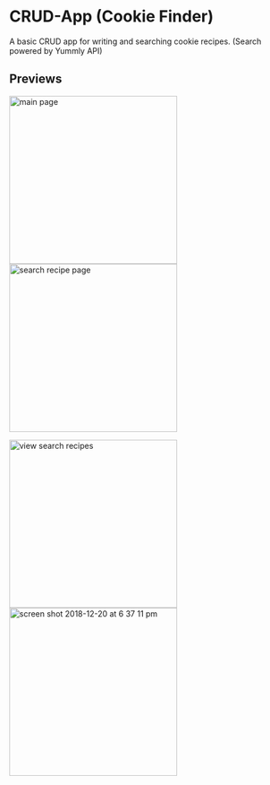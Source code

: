 # CRUD-App (Cookie Finder)

A basic CRUD app for writing and searching cookie recipes. (Search powered by Yummly API)

## Previews

<img width="300" alt="main page" src="https://user-images.githubusercontent.com/26655855/50316678-7e181f80-046c-11e9-9fa2-8bcf1e843899.png">  <img width="300" alt="search recipe page" src="https://user-images.githubusercontent.com/26655855/50316680-7e181f80-046c-11e9-9db8-ff7b01121a1a.png">

<img width="300" alt="view search recipes" src="https://user-images.githubusercontent.com/26655855/50316677-7e181f80-046c-11e9-8376-c3a82bdc7bd0.png"> <img width="300" alt="screen shot 2018-12-20 at 6 37 11 pm" src="https://user-images.githubusercontent.com/26655855/50321594-6d74a300-0486-11e9-81a7-ac8bd01c2f1e.png">

